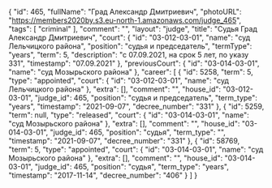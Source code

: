 {
    "id": 465,
    "fullName": "Град Александр Дмитриевич",
    "photoURL": "https://members2020by.s3.eu-north-1.amazonaws.com/judge_465",
    "tags": [
        "criminal"
    ],
    "comment": "",
    "layout": "judge",
    "title": "Судья Град Александр Дмитриевич",
    "court": {
        "id": "03-012-03-01",
        "name": "суд Лельчицкого района",
        "position": "судья и председатель",
        "termType": "years",
        "term": 5,
        "description": "c 07.09.2021, на срок 5 лет, по указу 331",
        "timestamp": "07.09.2021"
    },
    "previousCourt": {
        "id": "03-014-03-01",
        "name": "суд Мозырьского района"
    },
    "career": [
        {
            "id": 5258,
            "term": 5,
            "type": "appointed",
            "court": {
                "id": "03-012-03-01",
                "name": "суд Лельчицкого района"
            },
            "extra": [],
            "comment": "",
            "house_id": "03-012-03-01",
            "judge_id": 465,
            "position": "судья и председатель",
            "term_type": "years",
            "timestamp": "2021-09-07",
            "decree_number": "331"
        },
        {
            "id": 5259,
            "term": null,
            "type": "released",
            "court": {
                "id": "03-014-03-01",
                "name": "суд Мозырьского района"
            },
            "extra": [],
            "comment": "",
            "house_id": "03-014-03-01",
            "judge_id": 465,
            "position": "судья",
            "term_type": "",
            "timestamp": "2021-09-07",
            "decree_number": "331"
        },
        {
            "id": 58769,
            "term": 5,
            "type": "appointed",
            "court": {
                "id": "03-014-03-01",
                "name": "суд Мозырьского района"
            },
            "extra": [],
            "comment": "",
            "house_id": "03-014-03-01",
            "judge_id": 465,
            "position": "судья",
            "term_type": "years",
            "timestamp": "2017-11-14",
            "decree_number": "406"
        }
    ]
}